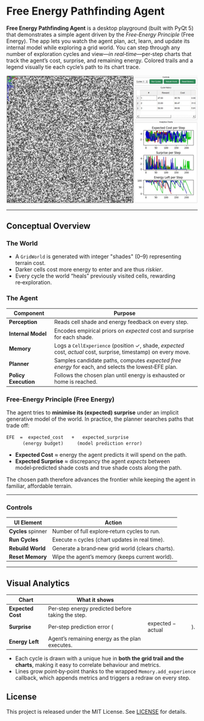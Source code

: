 # Free Energy Pathfinding Agent

**Free Energy Pathfinding Agent** is a desktop playground (built with PyQt 5) that demonstrates a simple agent driven by the *Free‑Energy Principle* (Free Energy). The app lets you watch the agent plan, act, learn, and update its internal model while exploring a grid world. You can step through any number of exploration cycles and view—*in real‑time*—per‑step charts that track the agent’s cost, surprise, and remaining energy. Colored trails and a legend visually tie each cycle’s path to its chart trace.


![App example](app-example.jpg)

---

## Conceptual Overview

### The World

* A `GridWorld` is generated with integer "shades" (0–9) representing terrain cost.
* Darker cells cost more energy to enter and are thus *riskier*.
* Every cycle the world “heals” previously visited cells, rewarding re‑exploration.

### The Agent

| Component            | Purpose                                                                                                         |
| -------------------- | --------------------------------------------------------------------------------------------------------------- |
| **Perception**       | Reads cell shade and energy feedback on every step.                                                             |
| **Internal Model**   | Encodes empirical priors on *expected* cost and surprise for each shade.                                        |
| **Memory**           | Logs a `CellExperience` (position ✓, shade, *expected* cost, *actual* cost, surprise, timestamp) on every move. |
| **Planner**          | Samples candidate paths, computes *expected free energy* for each, and selects the lowest‑EFE plan.             |
| **Policy Execution** | Follows the chosen plan until energy is exhausted or home is reached.                                           |

### Free‑Energy Principle (Free Energy)

The agent tries to **minimise its (expected) surprise** under an implicit generative model of the world.  In practice, the planner searches paths that trade off:

```
EFE  =  expected_cost   +   expected_surprise
      (energy budget)     (model prediction error)
```

* **Expected Cost** ≈ energy the agent predicts it will spend on the path.
* **Expected Surprise** ≈ discrepancy the agent *expects* between model‑predicted shade costs and true shade costs along the path.

The chosen path therefore advances the frontier while keeping the agent in familiar, affordable terrain.

---

### Controls

| UI Element         | Action                                           |
| ------------------ | ------------------------------------------------ |
| **Cycles** spinner | Number of full explore‑return cycles to run.     |
| **Run Cycles**     | Execute `n` cycles (chart updates in real time). |
| **Rebuild World**  | Generate a brand‑new grid world (clears charts). |
| **Reset Memory**   | Wipe the agent’s memory (keeps current world).   |

---

## Visual Analytics

| Chart             | What it shows                                     |                   |    |
| ----------------- | ------------------------------------------------- | ----------------- | -- |
| **Expected Cost** | Per‑step energy predicted before taking the step. |                   |    |
| **Surprise**      | Per‑step prediction error (                       | expected − actual | ). |
| **Energy Left**   | Agent’s remaining energy as the plan executes.    |                   |    |

* Each cycle is drawn with a unique hue in **both the grid trail and the charts**, making it easy to correlate behaviour and metrics.
* Lines grow point‑by‑point thanks to the wrapped `Memory.add_experience` callback, which appends metrics and triggers a redraw on every step.

## License

This project is released under the MIT License. See [LICENSE](LICENSE) for details.
